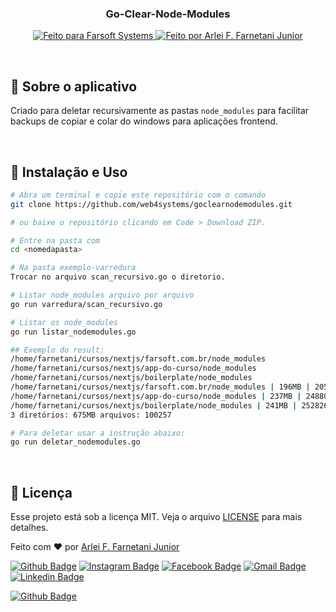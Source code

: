 <h3 align="center">
  Go-Clear-Node-Modules
</h3>

<p align="center">
  <a href="https://farsoft.com.br">
    <img alt="Feito para Farsoft Systems" src="https://img.shields.io/badge/made%20by-Farsoft%20Systems-purple%2306b656?style=flat-square">
  </a>

  <a href="https://www.github.com/farnetani/">
    <img alt="Feito por Arlei F. Farnetani Junior" src="https://img.shields.io/badge/solved%20by-Arlei%20F.%20Farnetani%20Junior-%2306b656?style=flat-square">
  </a>
</p>

<br>

## :rocket: Sobre o aplicativo

Criado para deletar recursivamente as pastas `node_modules` para facilitar backups de copiar e colar do windows para aplicações frontend.

<br>

## :wrench: Instalação e Uso

```bash
# Abra um terminal e copie este repositório com o comando
git clone https://github.com/web4systems/goclearnodemodules.git

# ou baixe o repositório clicando em Code > Download ZIP.

# Entre na pasta com
cd <nomedapasta>

# Na pasta exemplo-varredura
Trocar no arquivo scan_recursivo.go o diretorio.

# Listar node_modules arquivo por arquivo
go run varredura/scan_recursivo.go

# Listar os node_modules
go run listar_nodemodules.go

## Exemplo do result:
/home/farnetani/cursos/nextjs/farsoft.com.br/node_modules
/home/farnetani/cursos/nextjs/app-do-curso/node_modules
/home/farnetani/cursos/nextjs/boilerplate/node_modules
/home/farnetani/cursos/nextjs/farsoft.com.br/node_modules | 196MB | 205706320.00 | Arquivos: 28537
/home/farnetani/cursos/nextjs/app-do-curso/node_modules | 237MB | 248804606.00 | Arquivos: 36859
/home/farnetani/cursos/nextjs/boilerplate/node_modules | 241MB | 252826173.00 | Arquivos: 34861
3 diretórios: 675MB arquivos: 100257

# Para deletar usar a instrução abaixo:
go run deletar_nodemodules.go

```

<br>

## :memo: Licença

Esse projeto está sob a licença MIT. Veja o arquivo [LICENSE](/LICENSE) para mais detalhes.


Feito com :heart: por [Arlei F. Farnetani Junior](https://github.com/farnetani)

[![Github Badge](https://img.shields.io/github/followers/farnetani?style=social)](https://img.shields.io/github/followers/farnetani?style=social)
[![Instagram Badge](https://img.shields.io/badge/-farnetanijr-purple?style=flat-square&logo=Instagram&logoColor=white&link=https://www.instagram.com/farnetanijr/)](https://www.instagram.com/farnetanijr)
[![Facebook Badge](https://img.shields.io/badge/-farnetanijr-navy?style=flat-square&logo=Facebook&logoColor=white&link=https://www.facebook.com/farnetanijr/)](https://www.facebook.com/farnetanijr)
[![Gmail Badge](https://img.shields.io/badge/-farnetani@gmail.com-c14438?style=flat-square&logo=Gmail&logoColor=white&link=mailto:farnetani@gmail.com)](mailto:farnetani@gmail.com)
[![Linkedin Badge](https://img.shields.io/badge/-Arlei%20F.%20Farnetani%20Junior-blue?style=flat-square&logo=Linkedin&logoColor=white&link=https://www.linkedin.com/in/farnetani/)](https://www.linkedin.com/in/farnetani/)

[![Github Badge](https://img.shields.io/github/followers/web4systems?label=Clique%20aqui%20para%20me%20seguir%20no%20Github&style=plastic)](https://img.shields.io/github/followers/web4systems?label=Clique%20aqui%20para%20me%20seguir%20no%20Github&style=plastic)

